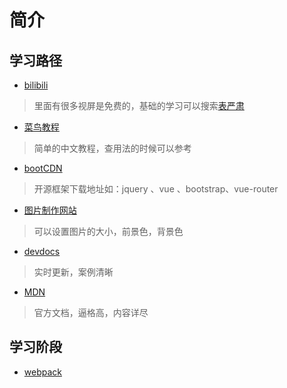 # 简介
**学习路径**
--------
* [bilibili](https://www.bilibili.com/)
> 里面有很多视屏是免费的，基础的学习可以搜索[表严肃](https://search.bilibili.com/all?keyword=%E8%A1%A8%E4%B8%A5%E8%82%83&from_source=banner_search)
* [菜鸟教程](http://www.runoob.com/)
> 简单的中文教程，查用法的时候可以参考
* [bootCDN](https://www.bootcdn.cn/)
> 开源框架下载地址如：jquery 、vue 、bootstrap、vue-router
* [图片制作网站](https://dummyimage.com/)
>可以设置图片的大小，前景色，背景色
* [devdocs](https://devdocs.io/)
>实时更新，案例清晰
* [MDN](https://developer.mozilla.org/zh-CN/MDN)  
>官方文档，逼格高，内容详尽

**学习阶段**
--------
* [webpack](https://www.webpackjs.com/concepts/) 
